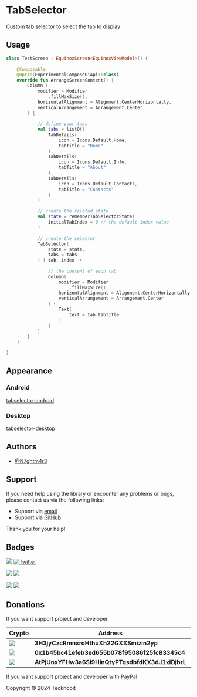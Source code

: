 # TabSelector

Custom tab selector to select the tab to display

## Usage

```kotlin
class TestScreen : EquinoxScreen<EquinoxViewModel>() {
    
    @Composable
    @OptIn(ExperimentalComposeUiApi::class)
    override fun ArrangeScreenContent() {
        Column (
            modifier = Modifier
                .fillMaxSize(),
            horizontalAlignment = Alignment.CenterHorizontally,
            verticalArrangement = Arrangement.Center
        ) {
            
            // define your tabs
            val tabs = listOf(
                TabDetails(
                    icon = Icons.Default.Home,
                    tabTitle = "Home"
                ),
                TabDetails(
                    icon = Icons.Default.Info,
                    tabTitle = "About"
                ),
                TabDetails(
                    icon = Icons.Default.Contacts,
                    tabTitle = "Contacts"
                )
            )
            
            // create the related state
            val state = rememberTabSelectorState(
                initialTabIndex = 0 // the default index value
            )
            
            // create the selector
            TabSelector(
                state = state,
                tabs = tabs
            ) { tab, index ->
                
                // the content of each tab
                Column(
                    modifier = Modifier
                        .fillMaxSize(),
                    horizontalAlignment = Alignment.CenterHorizontally,
                    verticalArrangement = Arrangement.Center
                ) {
                    Text(
                        text = tab.tabTitle
                    )
                }
            }
        }
    }

}
```

## Appearance

### Android

[tabselector-android](https://github.com/user-attachments/assets/7e0ec5fa-33c8-4eef-8804-e0476a959973)

### Desktop

[tabselector-desktop](https://github.com/user-attachments/assets/15530460-4e6d-47e9-85a2-76355154170b)

## Authors

- [@N7ghtm4r3](https://www.github.com/N7ghtm4r3)

## Support

If you need help using the library or encounter any problems or bugs, please contact us via the following links:

- Support via <a href="mailto:infotecknobitcompany@gmail.com">email</a>
- Support via <a href="https://github.com/N7ghtm4r3/Equinox-Compose/issues/new">GitHub</a>

Thank you for your help!

## Badges

[![](https://img.shields.io/badge/Google_Play-414141?style=for-the-badge&logo=google-play&logoColor=white)](https://play.google.com/store/apps/developer?id=Tecknobit)
[![Twitter](https://img.shields.io/badge/Twitter-1DA1F2?style=for-the-badge&logo=twitter&logoColor=white)](https://twitter.com/tecknobit)

[![](https://img.shields.io/badge/Spring_Boot-F2F4F9?style=for-the-badge&logo=spring-boot)](https://spring.io/projects/spring-boot)
[![](https://img.shields.io/badge/Jetpack%20Compose-4285F4.svg?style=for-the-badge&logo=Jetpack-Compose&logoColor=white)](https://www.jetbrains.com/lp/compose-multiplatform/)

[![](https://img.shields.io/badge/Java-ED8B00?style=for-the-badge&logo=java&logoColor=white)](https://www.oracle.com/java/)
[![](https://img.shields.io/badge/Kotlin-B125EA?style=for-the-badge&logo=kotlin&logoColor=white)](https://kotlinlang.org/)

## Donations

If you want support project and developer

| Crypto                                                                                              | Address                                          | Network  |
|-----------------------------------------------------------------------------------------------------|--------------------------------------------------|----------|
| ![](https://img.shields.io/badge/Bitcoin-000000?style=for-the-badge&logo=bitcoin&logoColor=white)   | **3H3jyCzcRmnxroHthuXh22GXXSmizin2yp**           | Bitcoin  |
| ![](https://img.shields.io/badge/Ethereum-3C3C3D?style=for-the-badge&logo=Ethereum&logoColor=white) | **0x1b45bc41efeb3ed655b078f95086f25fc83345c4**   | Ethereum |
| ![](https://img.shields.io/badge/Solana-000?style=for-the-badge&logo=Solana&logoColor=9945FF)       | **AtPjUnxYFHw3a6Si9HinQtyPTqsdbfdKX3dJ1xiDjbrL** | Solana   |

If you want support project and developer
with <a href="https://www.paypal.com/donate/?hosted_button_id=5QMN5UQH7LDT4">PayPal</a>

Copyright © 2024 Tecknobit

